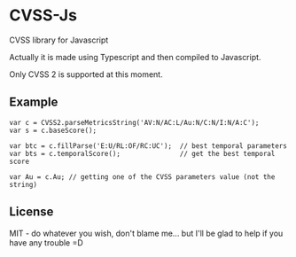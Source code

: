 # CVSS-Js
CVSS library for Javascript

Actually it is made using Typescript and then compiled to Javascript.

Only CVSS 2 is supported at this moment.

Example
-----

```
var c = CVSS2.parseMetricsString('AV:N/AC:L/Au:N/C:N/I:N/A:C');
var s = c.baseScore();

var btc = c.fillParse('E:U/RL:OF/RC:UC');  // best temporal parameters
var bts = c.temporalScore();               // get the best temporal score

var Au = c.Au; // getting one of the CVSS parameters value (not the string)
```

License
-------

MIT - do whatever you wish, don't blame me... but I'll be glad to help if you have any trouble =D